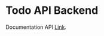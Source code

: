 # Todo API Backend

Documentation API [Link](https://documenter.getpostman.com/view/11655734/UVXjKbHX).
